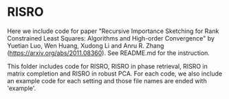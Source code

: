 # RISRO
Here we include code for paper "Recursive Importance Sketching for Rank Constrained Least Squares: Algorithms and High-order Convergence" by Yuetian Luo, Wen Huang, Xudong Li and Anru R. Zhang (https://arxiv.org/abs/2011.08360). See README.md for the instruction.


This folder includes code for RISRO, RISRO in phase retrieval, RISRO in matrix completion and RISRO in robust PCA. For each code, we also include an example code for each setting and those file names are ended with 'example'.




